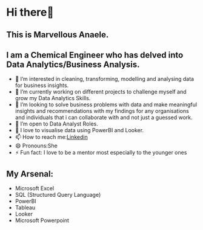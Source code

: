 # Hi there👋

## This is Marvellous Anaele.

## I am a Chemical Engineer who has delved into Data Analytics/Business Analysis.

- 👀 I’m interested in cleaning, transforming, modelling and analysing data for business insights.
- 🌱 I’m currently working on different projects to challenge myself and grow my Data Analytics Skills.
- 💞️ I’m looking to solve business problems with data and make meaningful insights and recommendations with my findings for any organisations and individuals that i can collaborate with and not just a guessed work.
- 🌱 I’m open to Data Analyst Roles.
- 🌱 I love to visualise data using PowerBI and Looker.
- 📫 How to reach me:[Linkedin](https://www.linkedin.com/in/marvellous-anaele-2813752b4/)
- 😄 Pronouns:She
- ⚡ Fun fact: I love to be a mentor most especially to the younger ones


## My Arsenal:
- Microsoft Excel
- SQL (Structured Query Language)
- PowerBI
- Tableau
- Looker
- Microsoft Powerpoint
